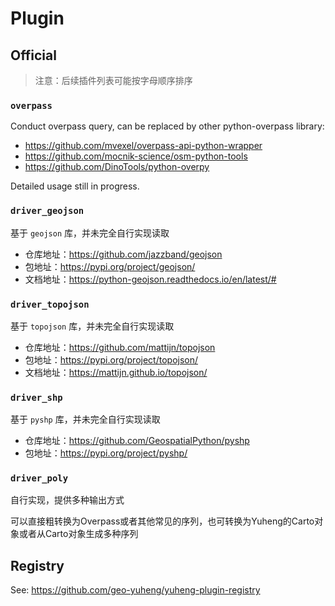 # Plugin

## Official

> 注意：后续插件列表可能按字母顺序排序

### `overpass`

Conduct overpass query, can be replaced by other python-overpass library:

+ https://github.com/mvexel/overpass-api-python-wrapper
+ https://github.com/mocnik-science/osm-python-tools
+ https://github.com/DinoTools/python-overpy

Detailed usage still in progress.

### `driver_geojson`

基于 `geojson` 库，并未完全自行实现读取

* 仓库地址：https://github.com/jazzband/geojson
* 包地址：https://pypi.org/project/geojson/
* 文档地址：https://python-geojson.readthedocs.io/en/latest/#

### `driver_topojson`

基于 `topojson` 库，并未完全自行实现读取

* 仓库地址：https://github.com/mattijn/topojson
* 包地址：https://pypi.org/project/topojson/
* 文档地址：https://mattijn.github.io/topojson/

### `driver_shp`

基于 `pyshp` 库，并未完全自行实现读取

* 仓库地址：https://github.com/GeospatialPython/pyshp
* 包地址：https://pypi.org/project/pyshp/

### `driver_poly`

自行实现，提供多种输出方式

可以直接粗转换为Overpass或者其他常见的序列，也可转换为Yuheng的Carto对象或者从Carto对象生成多种序列

## Registry

See: https://github.com/geo-yuheng/yuheng-plugin-registry